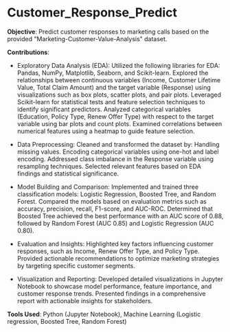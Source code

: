 # Customer_Response_Predict


**Objective**: Predict customer responses to marketing calls based on the provided "Marketing-Customer-Value-Analysis" dataset.

**Contributions**:
- Exploratory Data Analysis (EDA):
Utilized the following libraries for EDA: Pandas, NumPy, Matplotlib, Seaborn, and Scikit-learn.
Explored the relationships between continuous variables (Income, Customer Lifetime Value, Total Claim Amount) and the target variable (Response) using visualizations such as box plots, scatter plots, and pair plots.
Leveraged Scikit-learn for statistical tests and feature selection techniques to identify significant predictors.
Analyzed categorical variables (Education, Policy Type, Renew Offer Type) with respect to the target variable using bar plots and count plots.
Examined correlations between numerical features using a heatmap to guide feature selection.

- Data Preprocessing:
Cleaned and transformed the dataset by:
Handling missing values.
Encoding categorical variables using one-hot and label encoding.
Addressed class imbalance in the Response variable using resampling techniques.
Selected relevant features based on EDA findings and statistical significance.
- Model Building and Comparison:
Implemented and trained three classification models: Logistic Regression, Boosted Tree, and Random Forest.
Compared the models based on evaluation metrics such as accuracy, precision, recall, F1-score, and AUC-ROC.
Determined that Boosted Tree achieved the best performance with an AUC score of 0.88, followed by Random Forest (AUC 0.85) and Logistic Regression (AUC 0.80).

- Evaluation and Insights:
Highlighted key factors influencing customer responses, such as Income, Renew Offer Type, and Policy Type.
Provided actionable recommendations to optimize marketing strategies by targeting specific customer segments.

- Visualization and Reporting:
Developed detailed visualizations in Jupyter Notebook to showcase model performance, feature importance, and customer response trends.
Presented findings in a comprehensive report with actionable insights for stakeholders.


**Tools Used**:
Python (Jupyter Notebook),
Machine Learning (Logistic regression, Boosted Tree, Random Forest)



